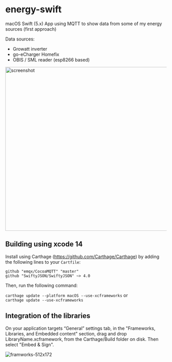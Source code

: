 # energy-swift

macOS Swift (5.x) App using MQTT to show data from some of my energy sources (first approach)

Data sources: 
* Growatt inverter
* go-eCharger Homefix
* OBIS / SML reader (esp8266 based)

<img width="512" alt="screenshot" src="https://user-images.githubusercontent.com/908446/226980429-49b28783-c321-4a7b-ae6c-b5dcc7ef2359.png">

## Building using xcode 14

Install using Carthage (https://github.com/Carthage/Carthage) by adding the following lines to your `Cartfile`:

```
github "emqx/CocoaMQTT" "master"
github "SwiftyJSON/SwiftyJSON" ~> 4.0
```

Then, run the following command:

`carthage update --platform macOS --use-xcframeworks` or   
`carthage update --use-xcframeworks`


## Integration of the libraries

On your application targets “General” settings tab, in the "Frameworks, Libraries, and Embedded content" section, drag and drop LibraryName.xcframework, from the Carthage/Build folder on disk. Then select "Embed & Sign". 

![framworks-512x172](https://user-images.githubusercontent.com/908446/226188479-2cbd7b41-9de9-42d0-8e1e-dbe340ebbebb.png)
